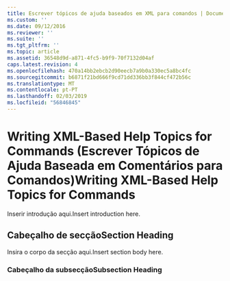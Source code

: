 ```yaml
---
title: Escrever tópicos de ajuda baseados em XML para comandos | Documentos da Microsoft
ms.custom: ''
ms.date: 09/12/2016
ms.reviewer: ''
ms.suite: ''
ms.tgt_pltfrm: ''
ms.topic: article
ms.assetid: 36548d9d-a871-4fc5-b9f9-70f7132d04af
caps.latest.revision: 4
ms.openlocfilehash: 470a14bb2ebcb2d90eecb7a9b0a330ec5a8bc4fc
ms.sourcegitcommit: b6871f21bd666f9cd71dd336bb3f844cf472b56c
ms.translationtype: MT
ms.contentlocale: pt-PT
ms.lasthandoff: 02/03/2019
ms.locfileid: "56846845"
---
```

# <a name="writing-xml-based-help-topics-for-commands"></a><span data-ttu-id="a2777-102">Writing XML-Based Help Topics for Commands (Escrever Tópicos de Ajuda Baseada em Comentários para Comandos)</span><span class="sxs-lookup"><span data-stu-id="a2777-102">Writing XML-Based Help Topics for Commands</span></span>

<span data-ttu-id="a2777-103">Inserir introdução aqui.</span><span class="sxs-lookup"><span data-stu-id="a2777-103">Insert introduction here.</span></span>

## <a name="section-heading"></a><span data-ttu-id="a2777-104">Cabeçalho de secção</span><span class="sxs-lookup"><span data-stu-id="a2777-104">Section Heading</span></span>

 <span data-ttu-id="a2777-105">Insira o corpo da secção aqui.</span><span class="sxs-lookup"><span data-stu-id="a2777-105">Insert section body here.</span></span>

### <a name="subsection-heading"></a><span data-ttu-id="a2777-106">Cabeçalho da subsecção</span><span class="sxs-lookup"><span data-stu-id="a2777-106">Subsection Heading</span></span>
